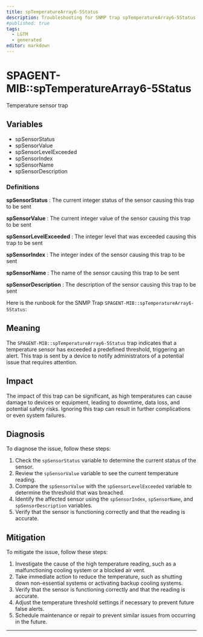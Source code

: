 ```yaml
---
title: spTemperatureArray6-5Status
description: Troubleshooting for SNMP trap spTemperatureArray6-5Status
#published: true
tags:
  - LGTM
  - generated
editor: markdown
---
```


# SPAGENT-MIB::spTemperatureArray6-5Status 

Temperature sensor trap 


## Variables


  - spSensorStatus
  - spSensorValue
  - spSensorLevelExceeded
  - spSensorIndex
  - spSensorName
  - spSensorDescription 

### Definitions 


**spSensorStatus** 
: The current integer status of the sensor causing this trap to be sent 

**spSensorValue** 
: The current integer value of the sensor causing this trap to be sent 

**spSensorLevelExceeded** 
: The integer level that was exceeded causing this trap to be sent 

**spSensorIndex** 
: The integer index of the sensor causing this trap to be sent 

**spSensorName** 
: The name of the sensor causing this trap to be sent 

**spSensorDescription** 
: The description of the sensor causing this trap to be sent 


Here is the runbook for the SNMP Trap `SPAGENT-MIB::spTemperatureArray6-5Status`:

## Meaning

The `SPAGENT-MIB::spTemperatureArray6-5Status` trap indicates that a temperature sensor has exceeded a predefined threshold, triggering an alert. This trap is sent by a device to notify administrators of a potential issue that requires attention.

## Impact

The impact of this trap can be significant, as high temperatures can cause damage to devices or equipment, leading to downtime, data loss, and potential safety risks. Ignoring this trap can result in further complications or even system failures.

## Diagnosis

To diagnose the issue, follow these steps:

1. Check the `spSensorStatus` variable to determine the current status of the sensor.
2. Review the `spSensorValue` variable to see the current temperature reading.
3. Compare the `spSensorValue` with the `spSensorLevelExceeded` variable to determine the threshold that was breached.
4. Identify the affected sensor using the `spSensorIndex`, `spSensorName`, and `spSensorDescription` variables.
5. Verify that the sensor is functioning correctly and that the reading is accurate.

## Mitigation

To mitigate the issue, follow these steps:

1. Investigate the cause of the high temperature reading, such as a malfunctioning cooling system or a blocked air vent.
2. Take immediate action to reduce the temperature, such as shutting down non-essential systems or activating backup cooling systems.
3. Verify that the sensor is functioning correctly and that the reading is accurate.
4. Adjust the temperature threshold settings if necessary to prevent future false alerts.
5. Schedule maintenance or repair to prevent similar issues from occurring in the future.
---




